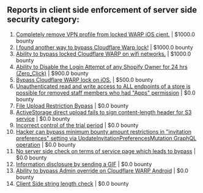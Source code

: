 ## Reports in client side enforcement of server side security category:
1. [Completely remove VPN profile from locked WARP iOS cient.](https://hackerone.com/reports/1633231) | $1000.0 bounty
2. [I found another way to bypass Cloudflare Warp lock!](https://hackerone.com/reports/1605847) | $1000.0 bounty
3. [Ability to bypass locked Cloudflare WARP on wifi networks.](https://hackerone.com/reports/1635748) | $1000.0 bounty
4. [Ability to Disable the Login Attempt of any Shopify Owner for 24 hrs  (Zero_Click)](https://hackerone.com/reports/1406495) | $900.0 bounty
5. [Bypass Cloudflare WARP lock on iOS.](https://hackerone.com/reports/1542450) | $500.0 bounty
6. [Unauthenticated read and write access to ALL endpoints of a store is possible for removed staff members who had "Apps" permission](https://hackerone.com/reports/700831) | $0.0 bounty
7. [File Upload Restriction Bypass](https://hackerone.com/reports/259913) | $0.0 bounty
8. [ActiveStorage direct upload fails to sign content-length header for S3 service](https://hackerone.com/reports/789579) | $0.0 bounty
9. [Incorrect control of the trial period](https://hackerone.com/reports/865828) | $0.0 bounty
10. [Hacker can bypass minimum bounty amount restrictions in "invitation preferences" setting via UpdateInvitationPreferencesMutation GraphQL operation](https://hackerone.com/reports/981036) | $0.0 bounty
11. [No server side check on terms of service page which leads to bypass](https://hackerone.com/reports/1338256) | $0.0 bounty
12. [Information disclosure by sending a GIF](https://hackerone.com/reports/1801427) | $0.0 bounty
13. [Ability to  bypass Admin override on Cloudflare WARP Android](https://hackerone.com/reports/2043885) | $0.0 bounty
14. [Client Side string length check](https://hackerone.com/reports/1244798) | $0.0 bounty